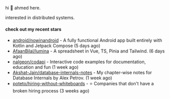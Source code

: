hi 👋 ahmed here.

interested in distributed systems.

#### check out my recent stars

- [android/nowinandroid](https://github.com/android/nowinandroid) - A fully functional Android app built entirely with Kotlin and Jetpack Compose (5 days ago)
- [AfaanBilal/lumina](https://github.com/AfaanBilal/lumina) - A spreadsheet in Vue, TS, Pinia and Tailwind. (6 days ago)
- [nalgeon/codapi](https://github.com/nalgeon/codapi) - Interactive code examples for documentation, education and fun (1 week ago)
- [Akshat-Jain/database-internals-notes](https://github.com/Akshat-Jain/database-internals-notes) - My chapter-wise notes for Database Internals by Alex Petrov. (1 week ago)
- [poteto/hiring-without-whiteboards](https://github.com/poteto/hiring-without-whiteboards) - ⭐️  Companies that don&#39;t have a broken hiring process (3 weeks ago)

